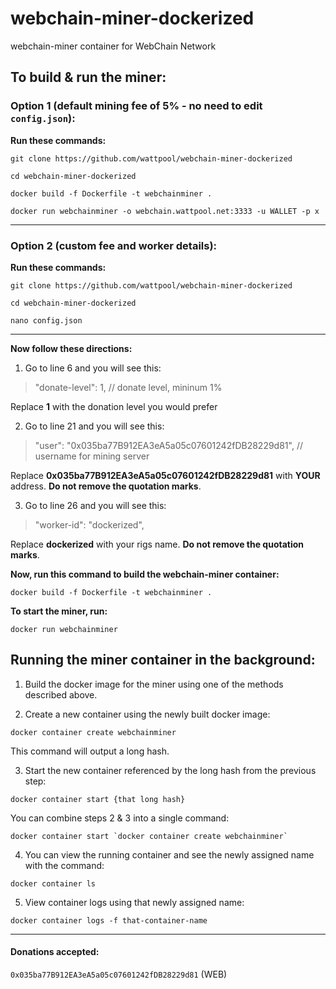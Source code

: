 # webchain-miner-dockerized
webchain-miner container for WebChain Network

## To build & run the miner:

### Option 1 (default mining fee of 5% - no need to edit `config.json`):

**Run these commands:**

```
git clone https://github.com/wattpool/webchain-miner-dockerized

cd webchain-miner-dockerized

docker build -f Dockerfile -t webchainminer .

docker run webchainminer -o webchain.wattpool.net:3333 -u WALLET -p x
```

---

### Option 2 (custom fee and worker details): 

**Run these commands:**
```
git clone https://github.com/wattpool/webchain-miner-dockerized

cd webchain-miner-dockerized

nano config.json
```
---
**Now follow these directions:**

1. Go to line 6 and you will see this:

> "donate-level": 1, // donate level, mininum 1%

Replace **1** with the donation level you would prefer


2. Go to line 21 and you will see this:

> "user": "0x035ba77B912EA3eA5a05c07601242fDB28229d81", // username for mining server

Replace **0x035ba77B912EA3eA5a05c07601242fDB28229d81** with **YOUR** address. **Do not remove the quotation marks**.


3. Go to line 26 and you will see this:

> "worker-id": "dockerized",

Replace **dockerized** with your rigs name. **Do not remove the quotation marks**.

**Now, run this command to build the webchain-miner container:**

```
docker build -f Dockerfile -t webchainminer .
```

**To start the miner, run:**

```
docker run webchainminer
```

## Running the miner container in the background:

1. Build the docker image for the miner using one of the methods described above.

2. Create a new container using the newly built docker image:

```
docker container create webchainminer
```

This command will output a long hash.

3. Start the new container referenced by the long hash from the previous step:

```
docker container start {that long hash}
```

You can combine steps 2 & 3 into a single command:

```
docker container start `docker container create webchainminer`
```

4. You can view the running container and see the newly assigned name with the command:

```
docker container ls
```

5. View container logs using that newly assigned name:

```
docker container logs -f that-container-name
```

---

#### Donations accepted:
`0x035ba77B912EA3eA5a05c07601242fDB28229d81` (WEB)
